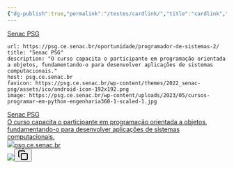 ```yaml
---
{"dg-publish":true,"permalink":"/testes/cardlink/","title":"cardlink","metatags":{"description":"teste de links em cards.","og:image":"curso-prog.jpeg"},"hideInGraph":true,"tags":["teste","card"],"updated":"2025-04-03T10:18:25.243-03:00"}
---
```



[Senac PSG](https://psg.ce.senac.br/oportunidade/programador-de-sistemas-2/)

```cardlink
url: https://psg.ce.senac.br/oportunidade/programador-de-sistemas-2/
title: "Senac PSG"
description: "O curso capacita o participante em programação orientada a objetos, fundamentando-o para desenvolver aplicações de sistemas computacionais."
host: psg.ce.senac.br
favicon: https://psg.ce.senac.br/wp-content/themes/2022_senac-psg/assets/ico/android-icon-192x192.png
image: https://psg.ce.senac.br/wp-content/uploads/2023/05/cursos-programar-em-python-engenharia360-1-scaled-1.jpg
```

<div class="auto-card-link-container" data-auto-card-link-depth="-1"><a class="auto-card-link-card" href="https://psg.ce.senac.br/oportunidade/programador-de-sistemas-2/"><div class="auto-card-link-main"><div class="auto-card-link-title">Senac PSG</div><div class="auto-card-link-description">O curso capacita o participante em programação orientada a objetos, fundamentando-o para desenvolver aplicações de sistemas computacionais.</div><div class="auto-card-link-host"><img class="auto-card-link-favicon" src="https://psg.ce.senac.br/wp-content/themes/2022_senac-psg/assets/ico/android-icon-192x192.png"><span>psg.ce.senac.br</span></div></div><img class="auto-card-link-thumbnail" src="https://psg.ce.senac.br/wp-content/uploads/2023/05/cursos-programar-em-python-engenharia360-1-scaled-1.jpg" draggable="false"></a><button class="auto-card-link-copy-url clickable-icon" aria-label="Copy URL
https://psg.ce.senac.br/oportunidade/programador-de-sistemas-2/"><svg xmlns="http://www.w3.org/2000/svg" width="24" height="24" viewBox="0 0 24 24" fill="none" stroke="currentColor" stroke-width="2" stroke-linecap="round" stroke-linejoin="round" class="svg-icon lucide-copy"><rect x="8" y="8" width="14" height="14" rx="2" ry="2"></rect><path d="M4 16c-1.1 0-2-.9-2-2V4c0-1.1.9-2 2-2h10c1.1 0 2 .9 2 2"></path></svg></button></div>

